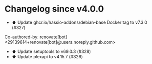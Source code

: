 # Changelog since v4.0.0
- ⬆️ Update ghcr.io/hassio-addons/debian-base Docker tag to v7.3.0 (#327)

Co-authored-by: renovate[bot] <29139614+renovate[bot]@users.noreply.github.com> 
- ⬆️ Update setuptools to v69.0.3 (#328) 
- ⬆️ Update plexapi to v4.15.7 (#326) 
